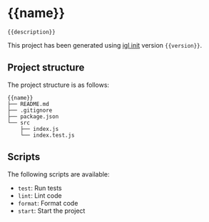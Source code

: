 # {{name}}
    
    {{description}}

This project has been generated using [igl init](https://igl.sh/docs/init) version ```{{version}}```.

## Project structure
The project structure is as follows:

```
{{name}}
├── README.md
├── .gitignore
├── package.json
└── src
    ├── index.js
    └── index.test.js
```

## Scripts
The following scripts are available:

- `test`: Run tests
- `lint`: Lint code
- `format`: Format code
- `start`: Start the project